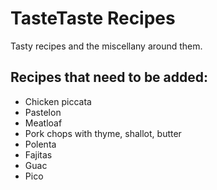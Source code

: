 # TasteTaste Recipes
Tasty recipes and the miscellany around them.

## Recipes that need to be added:
* Chicken piccata
* Pastelon
* Meatloaf
* Pork chops with thyme, shallot, butter
* Polenta
* Fajitas
* Guac
* Pico
